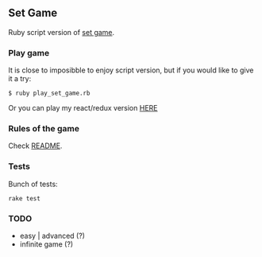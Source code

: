 ## Set Game

Ruby script version of [set game](http://www.setgame.com/).

### Play game

It is close to imposibble to enjoy script version, but if you would like to give it a try:

```
$ ruby play_set_game.rb
```

Or you can play my react/redux version [HERE](http://testingthings.herokuapp.com/)

### Rules of the game

Check [README](https://github.com/aneta-bielska/set_game).

### Tests

Bunch of tests:

`rake test`

### TODO

* easy | advanced (?)
* infinite game (?)
